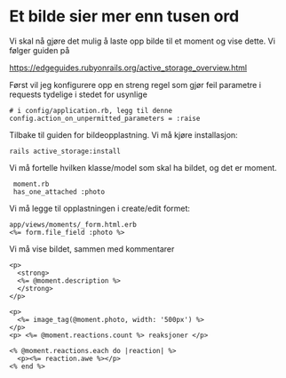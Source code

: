  # Et bilde sier mer enn tusen ord
 
 Vi skal nå gjøre det mulig å laste opp bilde til et moment og vise dette. Vi følger guiden på 
 
 https://edgeguides.rubyonrails.org/active_storage_overview.html
 
 Først vil jeg konfigurere opp en streng regel som gjør feil parametre i requests tydelige i stedet for usynlige
 
    # i config/application.rb, legg til denne
    config.action_on_unpermitted_parameters = :raise
 
 Tilbake til guiden for bildeopplastning. Vi må kjøre installasjon:
 
    rails active_storage:install
 
 Vi må fortelle hvilken klasse/model som skal ha bildet, og det er moment.
 
     moment.rb
     has_one_attached :photo

Vi må legge til opplastningen i create/edit formet:

    app/views/moments/_form.html.erb
    <%= form.file_field :photo %>

Vi må vise bildet, sammen med kommentarer

    <p>
      <strong>
      <%= @moment.description %>
      </strong>
    </p>

    <p>
      <%= image_tag(@moment.photo, width: '500px') %>
    </p>
    <p> <%= @moment.reactions.count %> reaksjoner </p>

    <% @moment.reactions.each do |reaction| %>
      <p><%= reaction.awe %></p>
    <% end %>      
